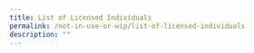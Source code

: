 ```yaml
---
title: List of Licensed Individuals
permalink: /not-in-use-or-wip/list-of-licensed-individuals
description: ""
---
```

